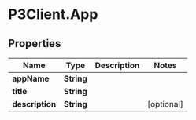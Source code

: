 # P3Client.App

## Properties
Name | Type | Description | Notes
------------ | ------------- | ------------- | -------------
**appName** | **String** |  | 
**title** | **String** |  | 
**description** | **String** |  | [optional] 


